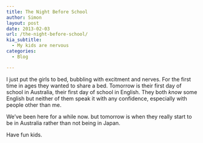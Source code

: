 ```yaml
---
title: The Night Before School
author: Simon
layout: post
date: 2013-02-03
url: /the-night-before-school/
kia_subtitle:
  - My kids are nervous
categories:
  - Blog

---
```

I just put the girls to bed, bubbling with excitment and nerves. For the first time in ages they wanted to share a bed. Tomorrow is their first day of school in Australia, their first day of school in English. They both _know_ some English but neither of them speak it with any confidence, especially with people other than me.

We&#8217;ve been here for a while now. but tomorrow is when they really start to be in Australia rather than not being in Japan.

Have fun kids.